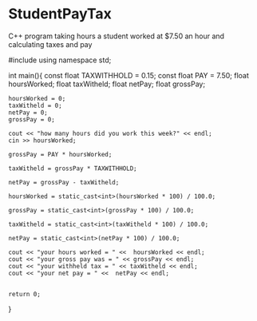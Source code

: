 # StudentPayTax
C++ program taking hours a student worked at $7.50 an hour and calculating taxes and pay

#include <iostream>
using namespace std;

int main(){
    const float TAXWITHHOLD = 0.15;
    const float PAY = 7.50;
    float hoursWorked;
    float taxWitheld;
    float netPay;
    float grossPay;


    hoursWorked = 0;
    taxWitheld = 0;
    netPay = 0;
    grossPay = 0;

    cout << "how many hours did you work this week?" << endl;
    cin >> hoursWorked;

    grossPay = PAY * hoursWorked;

    taxWitheld = grossPay * TAXWITHHOLD;

    netPay = grossPay - taxWitheld;

    hoursWorked = static_cast<int>(hoursWorked * 100) / 100.0;

    grossPay = static_cast<int>(grossPay * 100) / 100.0;

    taxWitheld = static_cast<int>(taxWitheld * 100) / 100.0;

    netPay = static_cast<int>(netPay * 100) / 100.0;

    cout << "your hours worked = " <<  hoursWorked << endl;
    cout << "your gross pay was = " << grossPay << endl;
    cout << "your withheld tax = " << taxWitheld << endl;
    cout << "your net pay = " <<  netPay << endl;


    return 0;
}
